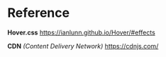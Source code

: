 # Reference
**Hover.css**
https://ianlunn.github.io/Hover/#effects

**CDN** *(Content Delivery Network)* 
https://cdnjs.com/